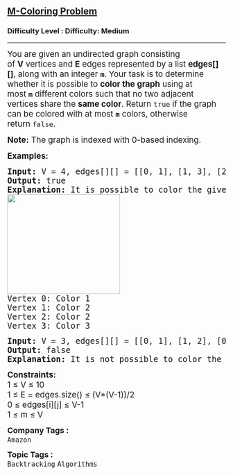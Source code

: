 <h2><a href="https://www.geeksforgeeks.org/problems/m-coloring-problem-1587115620/0">M-Coloring Problem</a></h2><h3>Difficulty Level : Difficulty: Medium</h3><hr><div class="problems_problem_content__Xm_eO"><p><span style="font-size: 14pt;">You are given an undirected graph consisting of&nbsp;<strong>V</strong>&nbsp;vertices and&nbsp;<strong>E</strong>&nbsp;edges represented by a list&nbsp;<strong>edges[][]</strong>, along with an integer&nbsp;<strong><code>m</code></strong>. Your task is to determine whether it is possible to&nbsp;<strong>color the graph</strong>&nbsp;using at most&nbsp;<strong><code>m</code></strong>&nbsp;different colors such that no two adjacent vertices share the&nbsp;<strong>same color</strong>. Return&nbsp;<code>true</code>&nbsp;if the graph can be colored with at most&nbsp;<strong><code>m</code></strong>&nbsp;colors, otherwise return&nbsp;<code>false</code>.<br></span></p>
<p><span style="font-size: 14pt;"><strong>Note:</strong>&nbsp;The graph is indexed with 0-based indexing.</span></p>
<p><span style="font-size: 14pt;"><strong>Examples:</strong></span></p>
<pre><span style="font-size: 14pt;"><strong>Input: </strong>V = 4, edges[][] = [[0, 1], [1, 3], [2, 3], [3, 0], [0, 2]], m = 3
<strong>Output: </strong>true<strong>
Explanation: </strong>It is possible to color the given graph using 3 colors, for example, one of the possible ways vertices can be colored as follows:<br><img src="https://media.geeksforgeeks.org/img-practice/prod/addEditProblem/893404/Web/Other/blobid3_1746162701.jpg" width="260" height="230"><br>Vertex 0: Color 1
Vertex 1: Color 2
Vertex 2: Color 2
Vertex 3: Color 3
</span></pre>
<pre><span style="font-size: 14pt;"><strong>Input: </strong>V = 3, edges[][] = [[0, 1], [1, 2], [0, 2]], m = 2
<strong>Output: </strong>false<br><strong>Explanation: </strong>It is not possible to color the given graph using only 2 colors because vertices 0, 1, and 2 form a triangle.</span></pre>
<p><span style="font-size: 14pt;"><strong>Constraints:</strong><br>1 ≤ V ≤ 10<br>1 ≤ E = edges.size() ≤ (V*(V-1))/2<br>0 ≤ edges[i][j] ≤ V-1<br>1 ≤ m ≤ V</span></p></div><p><span style=font-size:18px><strong>Company Tags : </strong><br><code>Amazon</code>&nbsp;<br><p><span style=font-size:18px><strong>Topic Tags : </strong><br><code>Backtracking</code>&nbsp;<code>Algorithms</code>&nbsp;